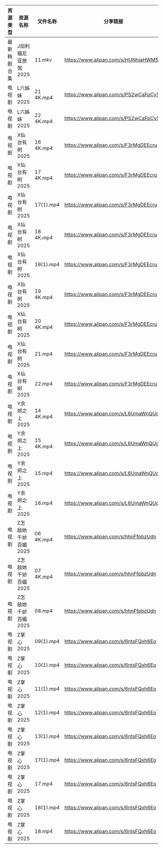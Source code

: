 | 资源类型   | 资源名称         | 文件名称      | 分享链接                                 | 更新时间                |
| ------ | ------------ | --------- | ------------------------------------ | ------------------- |
| 最新韩剧合集 | J加利福尼亚旅馆2025 | 11.mkv    | https://www.alipan.com/s/HUNhjaHWM5w | 2025-02-15 12:05:40 |
| 电视剧    | L六姊妹2025     | 21 4K.mp4 | https://www.alipan.com/s/PS2wCaFpCy5 | 2025-02-15 10:06:07 |
| 电视剧    | L六姊妹2025     | 22 4K.mp4 | https://www.alipan.com/s/PS2wCaFpCy5 | 2025-02-15 10:06:06 |
| 电视剧    | X仙台有树2025    | 16 4K.mp4 | https://www.alipan.com/s/F3rMgDEEcru | 2025-02-15 18:06:55 |
| 电视剧    | X仙台有树2025    | 17 4K.mp4 | https://www.alipan.com/s/F3rMgDEEcru | 2025-02-15 18:06:55 |
| 电视剧    | X仙台有树2025    | 17(1).mp4 | https://www.alipan.com/s/F3rMgDEEcru | 2025-02-15 13:06:42 |
| 电视剧    | X仙台有树2025    | 18 4K.mp4 | https://www.alipan.com/s/F3rMgDEEcru | 2025-02-15 18:06:54 |
| 电视剧    | X仙台有树2025    | 18(1).mp4 | https://www.alipan.com/s/F3rMgDEEcru | 2025-02-15 13:06:41 |
| 电视剧    | X仙台有树2025    | 19 4K.mp4 | https://www.alipan.com/s/F3rMgDEEcru | 2025-02-15 13:06:41 |
| 电视剧    | X仙台有树2025    | 20 4K.mp4 | https://www.alipan.com/s/F3rMgDEEcru | 2025-02-15 13:06:41 |
| 电视剧    | X仙台有树2025    | 21.mp4    | https://www.alipan.com/s/F3rMgDEEcru | 2025-02-15 20:06:52 |
| 电视剧    | X仙台有树2025    | 22.mp4    | https://www.alipan.com/s/F3rMgDEEcru | 2025-02-15 20:06:51 |
| 电视剧    | Y余烬之上2025    | 14 4K.mp4 | https://www.alipan.com/s/L6UmaWnQUcj | 2025-02-15 10:07:15 |
| 电视剧    | Y余烬之上2025    | 15 4K.mp4 | https://www.alipan.com/s/L6UmaWnQUcj | 2025-02-15 10:07:15 |
| 电视剧    | Y余烬之上2025    | 15.mp4    | https://www.alipan.com/s/L6UmaWnQUcj | 2025-02-15 20:07:08 |
| 电视剧    | Y余烬之上2025    | 16.mp4    | https://www.alipan.com/s/L6UmaWnQUcj | 2025-02-15 20:07:08 |
| 电视剧    | Z怎敌她千娇百媚2025 | 06 4K.mp4 | https://www.alipan.com/s/hhnFfpbzUdn | 2025-02-15 10:07:25 |
| 电视剧    | Z怎敌她千娇百媚2025 | 07 4K.mp4 | https://www.alipan.com/s/hhnFfpbzUdn | 2025-02-15 10:07:24 |
| 电视剧    | Z怎敌她千娇百媚2025 | 08.mp4    | https://www.alipan.com/s/hhnFfpbzUdn | 2025-02-15 20:07:17 |
| 电视剧    | Z掌心2025      | 09(1).mp4 | https://www.alipan.com/s/6ntsFQxh6Eo | 2025-02-15 16:07:16 |
| 电视剧    | Z掌心2025      | 10(1).mp4 | https://www.alipan.com/s/6ntsFQxh6Eo | 2025-02-15 16:07:16 |
| 电视剧    | Z掌心2025      | 11(1).mp4 | https://www.alipan.com/s/6ntsFQxh6Eo | 2025-02-15 16:07:15 |
| 电视剧    | Z掌心2025      | 12(1).mp4 | https://www.alipan.com/s/6ntsFQxh6Eo | 2025-02-15 16:07:15 |
| 电视剧    | Z掌心2025      | 13(1).mp4 | https://www.alipan.com/s/6ntsFQxh6Eo | 2025-02-15 16:07:15 |
| 电视剧    | Z掌心2025      | 17(1).mp4 | https://www.alipan.com/s/6ntsFQxh6Eo | 2025-02-15 16:07:15 |
| 电视剧    | Z掌心2025      | 17.mp4    | https://www.alipan.com/s/6ntsFQxh6Eo | 2025-02-15 13:07:14 |
| 电视剧    | Z掌心2025      | 18(1).mp4 | https://www.alipan.com/s/6ntsFQxh6Eo | 2025-02-15 16:07:15 |
| 电视剧    | Z掌心2025      | 18.mp4    | https://www.alipan.com/s/6ntsFQxh6Eo | 2025-02-15 13:07:14 |
